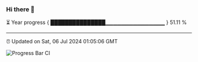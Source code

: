 ### Hi there 👋

⏳ Year progress { ███████████████▁▁▁▁▁▁▁▁▁▁▁▁▁▁▁ } 51.11 %

---

⏰ Updated on Sat, 06 Jul 2024 01:05:06 GMT

![Progress Bar CI](https://github.com/liununu/liununu/workflows/Progress%20Bar%20CI/badge.svg)
